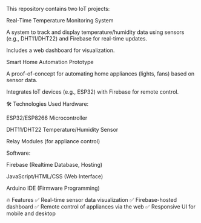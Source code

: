 This repository contains two IoT projects:

Real-Time Temperature Monitoring System

A system to track and display temperature/humidity data using sensors (e.g., DHT11/DHT22) and Firebase for real-time updates.

Includes a web dashboard for visualization.

Smart Home Automation Prototype

A proof-of-concept for automating home appliances (lights, fans) based on sensor data.

Integrates IoT devices (e.g., ESP32) with Firebase for remote control.

🛠️ Technologies Used
Hardware:

ESP32/ESP8266 Microcontroller

DHT11/DHT22 Temperature/Humidity Sensor

Relay Modules (for appliance control)

Software:

Firebase (Realtime Database, Hosting)

JavaScript/HTML/CSS (Web Interface)

Arduino IDE (Firmware Programming)

🔥 Features
✅ Real-time sensor data visualization
✅ Firebase-hosted dashboard
✅ Remote control of appliances via the web
✅ Responsive UI for mobile and desktop
